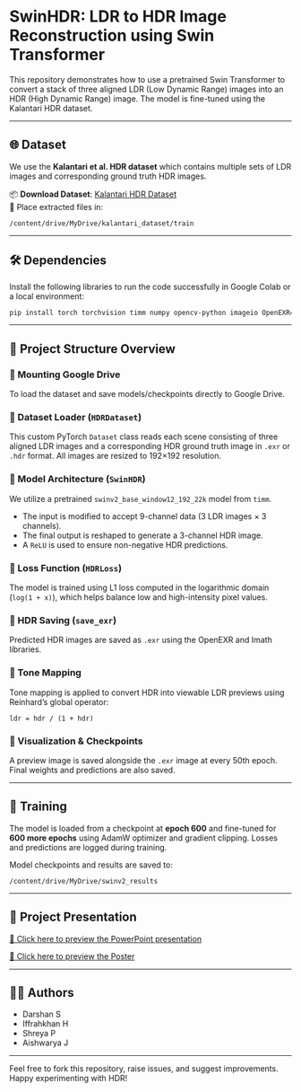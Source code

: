 # SwinHDR: LDR to HDR Image Reconstruction using Swin Transformer

This repository demonstrates how to use a pretrained Swin Transformer to convert a stack of three aligned LDR (Low Dynamic Range) images into an HDR (High Dynamic Range) image. The model is fine-tuned using the Kalantari HDR dataset.

---

## 🌐 Dataset

We use the **Kalantari et al. HDR dataset** which contains multiple sets of LDR images and corresponding ground truth HDR images.

📦 **Download Dataset**: [Kalantari HDR Dataset](https://www.robots.ox.ac.uk/~szwu/storage/18_hdr/kalantari_dataset.zip)  
📂 Place extracted files in:  
```
/content/drive/MyDrive/kalantari_dataset/train
```

---

## 🛠️ Dependencies

Install the following libraries to run the code successfully in Google Colab or a local environment:
```bash
pip install torch torchvision timm numpy opencv-python imageio OpenEXR==1.3.2 Imath
```

---

## 📁 Project Structure Overview

### 🔹 Mounting Google Drive
To load the dataset and save models/checkpoints directly to Google Drive.

### 🔹 Dataset Loader (`HDRDataset`)
This custom PyTorch `Dataset` class reads each scene consisting of three aligned LDR images and a corresponding HDR ground truth image in `.exr` or `.hdr` format. All images are resized to 192×192 resolution.

### 🔹 Model Architecture (`SwinHDR`)
We utilize a pretrained `swinv2_base_window12_192_22k` model from `timm`.  
- The input is modified to accept 9-channel data (3 LDR images × 3 channels).
- The final output is reshaped to generate a 3-channel HDR image.
- A `ReLU` is used to ensure non-negative HDR predictions.

### 🔹 Loss Function (`HDRLoss`)
The model is trained using L1 loss computed in the logarithmic domain (`log(1 + x)`), which helps balance low and high-intensity pixel values.

### 🔹 HDR Saving (`save_exr`)
Predicted HDR images are saved as `.exr` using the OpenEXR and Imath libraries.

### 🔹 Tone Mapping
Tone mapping is applied to convert HDR into viewable LDR previews using Reinhard’s global operator:  
```
ldr = hdr / (1 + hdr)
```

### 🔹 Visualization & Checkpoints
A preview image is saved alongside the `.exr` image at every 50th epoch. Final weights and predictions are also saved.

---

## 🚀 Training

The model is loaded from a checkpoint at **epoch 600** and fine-tuned for **600 more epochs** using AdamW optimizer and gradient clipping. Losses and predictions are logged during training.

Model checkpoints and results are saved to:
```
/content/drive/MyDrive/swinv2_results
```

---

## 🎥 Project Presentation

[🔗 Click here to preview the PowerPoint presentation](https://docs.google.com/presentation/d/e/2PACX-1vSs-S_HMmGOU4ebaxVdAxUpQdxgsuLyB4O_icqGw2ufq7uChUUrgzv1OWtx9UOTug/pub?start=false&loop=false&delayms=3000)

[🔗 Click here to preview the Poster](https://docs.google.com/presentation/d/e/2PACX-1vSlMezhcPecChaYk9p3faso-oB9Ve9VBW2LOJon6sXidygIM--PVzUGsyLy59bx_g/pub?start=false&loop=false&delayms=3000)

---

## 👨‍💻 Authors

- Darshan S  
- Iffrahkhan H  
- Shreya P  
- Aishwarya J  

---

Feel free to fork this repository, raise issues, and suggest improvements. Happy experimenting with HDR!
